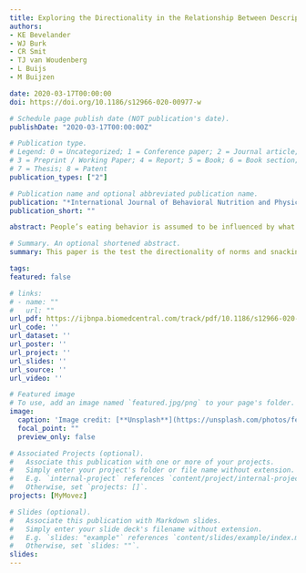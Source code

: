 ```yaml
---
title: Exploring the Directionality in the Relationship Between Descriptive and Injunctive Parental and Peer Norms and Snacking Behavior in a Three-Year Cross-Lagged Study
authors:
- KE Bevelander
- WJ Burk
- CR Smit
- TJ van Woudenberg
- L Buijs
- M Buijzen

date: 2020-03-17T00:00:00
doi: https://doi.org/10.1186/s12966-020-00977-w

# Schedule page publish date (NOT publication's date).
publishDate: "2020-03-17T00:00:00Z"

# Publication type.
# Legend: 0 = Uncategorized; 1 = Conference paper; 2 = Journal article;
# 3 = Preprint / Working Paper; 4 = Report; 5 = Book; 6 = Book section;
# 7 = Thesis; 8 = Patent
publication_types: ["2"]

# Publication name and optional abbreviated publication name.
publication: "*International Journal of Behavioral Nutrition and Physical Activity*"
publication_short: ""

abstract: People’s eating behavior is assumed to be influenced by what other people do (perceived descriptive norms) and what others approve of (perceived injunctive norms). It has been suggested that adolescents are more susceptible to peer norms than parental norms, because they experience a strong need for group acceptance that leads to conforming to peer group norms. The current study examined changes in snacking behavior and four types of social norms (i.e., parental and peer descriptive and injunctive norms) that promoted fruit and vegetable intake among adolescents. This study was the first to examine whether snacking behavior also influenced norm perceptions by testing the directionality of these associations. The study consisted of 819 participants (M [SD] age = 11.19 [1.36]; 46.1% boys), collected at three time points (T1 = 2016, T2 = 2017 and T3 = 2018) during the MyMovez project. Self-reported frequency of snack consumption, perceived parental and peer descriptive and injunctive norms were assessed. The primary analysis consisted of a series of cross-lagged autoregressive models specified in a structural equation modeling framework. Model comparisons testing the descriptive and injunctive norms in separate models and in an additional combined model revealed evidence for bi-directional associations between norms and snacking behavior. Descriptive peer and parent norms were not found to have an effect on subsequent snacking behaviors. Perceived injunctive parental norms were positively associated with healthy snack food intake and negatively associated with unhealthy snack intake (forward direction). Injunctive peer norms were negatively associated with healthy snack food intake. In addition, higher unhealthy snack food intake was negatively associated with the perception of descriptive and injunctive parental norms 1 year later (reversed direction). We did not find peer norms to be more closely associated with changes in snacking behaviors compared to parental norms. Parents expecting their children to snack healthy had a positive influence on healthy snacking behavior whereas only acting as a healthy role model did not. Future research should address the possible interaction between descriptive and injunctive norms. Research should also take into account the bi-directional relations between eating behaviors and normative perceptions.

# Summary. An optional shortened abstract.
summary: This paper is the test the directionality of norms and snacking behavior in youth.

tags:
featured: false

# links:
# - name: ""
#   url: ""
url_pdf: https://ijbnpa.biomedcentral.com/track/pdf/10.1186/s12966-020-00977-w.pdf
url_code: ''
url_dataset: ''
url_poster: ''
url_project: ''
url_slides: ''
url_source: ''
url_video: ''

# Featured image
# To use, add an image named `featured.jpg/png` to your page's folder. 
image:
  caption: 'Image credit: [**Unsplash**](https://unsplash.com/photos/fe07HJ2CTK8)'
  focal_point: ""
  preview_only: false

# Associated Projects (optional).
#   Associate this publication with one or more of your projects.
#   Simply enter your project's folder or file name without extension.
#   E.g. `internal-project` references `content/project/internal-project/index.md`.
#   Otherwise, set `projects: []`.
projects: [MyMovez]

# Slides (optional).
#   Associate this publication with Markdown slides.
#   Simply enter your slide deck's filename without extension.
#   E.g. `slides: "example"` references `content/slides/example/index.md`.
#   Otherwise, set `slides: ""`.
slides:
---
```

